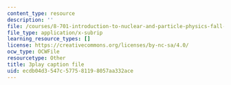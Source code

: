 ```yaml
---
content_type: resource
description: ''
file: /courses/8-701-introduction-to-nuclear-and-particle-physics-fall-2020/ecdb04d3547c577581198057aa332ace_9QPqYAr-Zsc.vtt
file_type: application/x-subrip
learning_resource_types: []
license: https://creativecommons.org/licenses/by-nc-sa/4.0/
ocw_type: OCWFile
resourcetype: Other
title: 3play caption file
uid: ecdb04d3-547c-5775-8119-8057aa332ace
---
```

